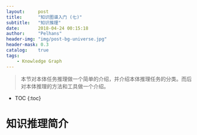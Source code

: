 ```yaml
---
layout:     post
title:      "知识图谱入门 (七)" 
subtitle:   "知识推理"
date:       2018-04-24 00:15:18
author:     "Pelhans"
header-img: "img/post-bg-universe.jpg"
header-mask: 0.3 
catalog:    true
tags:
    - Knowledge Graph
---
```



> 本节对本体任务推理做一个简单的介绍，并介绍本体推理任务的分类。而后对本体推理的方法和工具做一个介绍。

* TOC
{:toc}

# 知识推理简介



